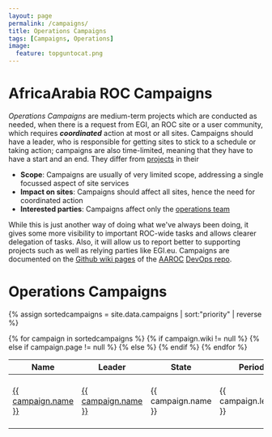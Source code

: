 ```yaml
---
layout: page
permalink: /campaigns/
title: Operations Campaigns
tags: [Campaigns, Operations]
image:
  feature: topguntocat.png
---
```


# AfricaArabia ROC Campaigns

*Operations Campaigns* are medium-term projects which are conducted as needed, when there is a request from EGI, an ROC site or a user community, which requires ***coordinated*** action at most or all sites. Campaigns should have a leader, who is responsible for getting sites to stick to a schedule or taking action; campaigns are also time-limited, meaning that they have to have a start and an end. They differ from [projects]({{site_url}}/projects/) in their

  * **Scope**: Campaigns are usually of very limited scope, addressing a single focussed aspect of site services
  * **Impact on sites**: Campaigns should affect all sites, hence the need for coordinated action
  * **Interested parties**: Campaigns affect only the [operations team]({{site_url}}/operators)

While this is just another way of doing what we've always been doing, it gives some more visibility to important ROC-wide tasks and allows clearer delegation of tasks. Also, it will allow us to report better to supporting projects such as well as relying parties like EGI.eu. Campaigns are documented on the [Github wiki pages](https://github.com/AAROC/DevOps/wiki/Ops-Campaigns) of the [AAROC](https://www.github.com/AAROC) [DevOps repo](https://github.com/AAROC/DevOps).

# Operations Campaigns

{% assign sortedcampaigns = site.data.campaigns | sort:"priority" | reverse %}

<table class="table table-hover table-condensed">
  <thead>
    <tr>
      <th>Name</th>
      <th>Leader</th>
      <th>State</th>
      <th>Period</th>
    </tr>
  </thead>
{% for campaign in sortedcampaigns %}
  <tr>
<!-- wiki link -->
{% if campaign.wiki != null %}
    <td class="text-left"><a href="https://github.com/AAROC/wiki/{{ campaign.wiki }}"><span><i class="fa fa-github-square"></i></span> {{ campaign.name }}</a></td>
{% else if campaign.page != null %}
    <td class="text-left"><a href="{{site.url }}/{{ campaign.page }}"><span><i class="fa fa-info"></i></span> {{ campaign.name }}</a></td>
{% else %}
    <td class="text-left"><span><i class="fa fa-github-square"></i></span> {{ campaign.name }}</td>
    {% endif %}
    <td>{{ campaign.leader }}</td>
    <td><span class="label label-{{ campaign.state.label }}">{{ campaign.state.name }}</span></td>
    <td>{{ campaign.start }} - {{ campaign.end }}</td>
</tr>
{% endfor %}
</table>

